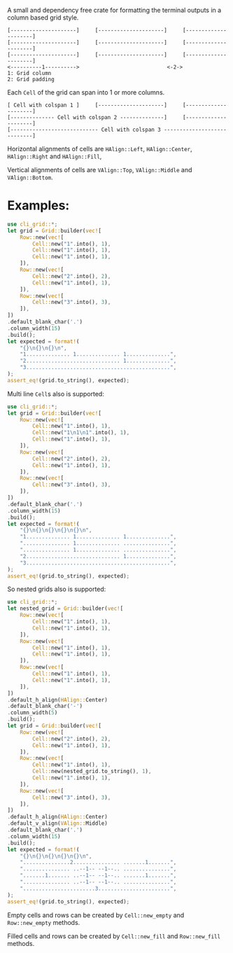 A small and dependency free crate for formatting the terminal outputs
in a column based grid style.

```text
[---------------------]     [---------------------]     [---------------------]
[---------------------]     [---------------------]     [---------------------]
[---------------------]     [---------------------]     [---------------------]
<----------1---------->                            <-2->
1: Grid column
2: Grid padding

```
Each `Cell` of the grid can span into 1 or more columns.
```text
[ Cell with colspan 1 ]     [---------------------]     [---------------------]
[-------------- Cell with colspan 2 --------------]     [---------------------]
[---------------------------- Cell with colspan 3 ----------------------------]
```

Horizontal alignments of cells are `HAlign::Left`, `HAlign::Center`, `HAlign::Right` and `HAlign::Fill`,

Vertical alignments of cells are `VAlign::Top`, `VAlign::Middle` and `VAlign::Bottom`.

# Examples:

```rust
use cli_grid::*;
let grid = Grid::builder(vec![
    Row::new(vec![
        Cell::new("1".into(), 1),
        Cell::new("1".into(), 1),
        Cell::new("1".into(), 1),
    ]),
    Row::new(vec![
        Cell::new("2".into(), 2),
        Cell::new("1".into(), 1),
    ]),
    Row::new(vec![
        Cell::new("3".into(), 3),
    ]),
])
.default_blank_char('.')
.column_width(15)
.build();
let expected = format!(
    "{}\n{}\n{}\n",
    "1.............. 1.............. 1..............",
    "2.............................. 1..............",
    "3..............................................",
);
assert_eq!(grid.to_string(), expected);
```

Multi line `Cell`s also is supported:
```rust
use cli_grid::*;
let grid = Grid::builder(vec![
    Row::new(vec![
        Cell::new("1".into(), 1),
        Cell::new("1\n1\n1".into(), 1),
        Cell::new("1".into(), 1),
    ]),
    Row::new(vec![
        Cell::new("2".into(), 2),
        Cell::new("1".into(), 1),
    ]),
    Row::new(vec![
        Cell::new("3".into(), 3),
    ]),
])
.default_blank_char('.')
.column_width(15)
.build();
let expected = format!(
    "{}\n{}\n{}\n{}\n{}\n",
    "1.............. 1.............. 1..............",
    "............... 1.............. ...............",
    "............... 1.............. ...............",
    "2.............................. 1..............",
    "3..............................................",
);
assert_eq!(grid.to_string(), expected);
```

So nested grids also is supported:
```rust
use cli_grid::*;
let nested_grid = Grid::builder(vec![
    Row::new(vec![
        Cell::new("1".into(), 1),
        Cell::new("1".into(), 1),
    ]),
    Row::new(vec![
        Cell::new("1".into(), 1),
        Cell::new("1".into(), 1),
    ]),
    Row::new(vec![
        Cell::new("1".into(), 1),
        Cell::new("1".into(), 1),
    ]),
])
.default_h_align(HAlign::Center)
.default_blank_char('-')
.column_width(5)
.build();
let grid = Grid::builder(vec![
    Row::new(vec![
        Cell::new("2".into(), 2),
        Cell::new("1".into(), 1),
    ]),
    Row::new(vec![
        Cell::new("1".into(), 1),
        Cell::new(nested_grid.to_string(), 1),
        Cell::new("1".into(), 1),
    ]),
    Row::new(vec![
        Cell::new("3".into(), 3),
    ]),
])
.default_h_align(HAlign::Center)
.default_v_align(VAlign::Middle)
.default_blank_char('.')
.column_width(15)
.build();
let expected = format!(
    "{}\n{}\n{}\n{}\n{}\n",
    "...............2............... .......1.......",
    "............... ..--1-- --1--.. ...............",
    ".......1....... ..--1-- --1--.. .......1.......",
    "............... ..--1-- --1--.. ...............",
    ".......................3.......................",
);
assert_eq!(grid.to_string(), expected);
```

Empty cells and rows can be created by `Cell::new_empty` and `Row::new_empty` methods.

Filled cells and rows can be created by `Cell::new_fill` and `Row::new_fill` methods.
